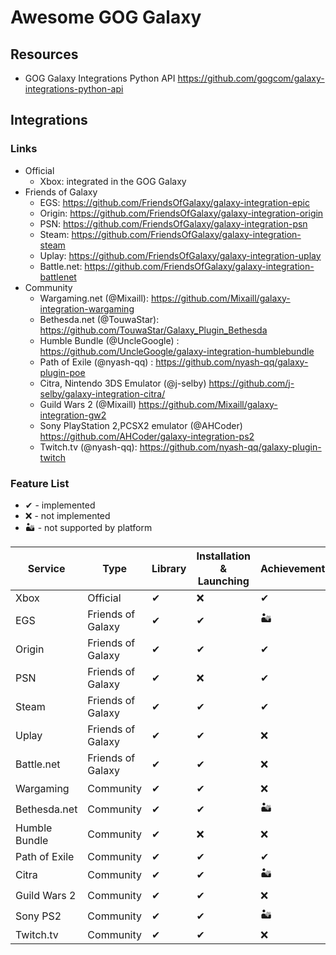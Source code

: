 # Awesome GOG Galaxy

## Resources

* GOG Galaxy Integrations Python API https://github.com/gogcom/galaxy-integrations-python-api

## Integrations

### Links

* Official
   * Xbox: integrated in the GOG Galaxy
* Friends of Galaxy
   * EGS: https://github.com/FriendsOfGalaxy/galaxy-integration-epic
   * Origin: https://github.com/FriendsOfGalaxy/galaxy-integration-origin
   * PSN: https://github.com/FriendsOfGalaxy/galaxy-integration-psn
   * Steam: https://github.com/FriendsOfGalaxy/galaxy-integration-steam
   * Uplay: https://github.com/FriendsOfGalaxy/galaxy-integration-uplay
   * Battle.net: https://github.com/FriendsOfGalaxy/galaxy-integration-battlenet
* Community
   * Wargaming.net (@Mixaill): https://github.com/Mixaill/galaxy-integration-wargaming
   * Bethesda.net (@TouwaStar): https://github.com/TouwaStar/Galaxy_Plugin_Bethesda
   * Humble Bundle (@UncleGoogle) : https://github.com/UncleGoogle/galaxy-integration-humblebundle
   * Path of Exile (@nyash-qq) : https://github.com/nyash-qq/galaxy-plugin-poe
   * Citra, Nintendo 3DS Emulator (@j-selby) https://github.com/j-selby/galaxy-integration-citra/
   * Guild Wars 2 (@Mixaill) https://github.com/Mixaill/galaxy-integration-gw2
   * Sony PlayStation 2,PCSX2 emulator (@AHCoder) https://github.com/AHCoder/galaxy-integration-ps2
   * Twitch.tv (@nyash-qq): https://github.com/nyash-qq/galaxy-plugin-twitch

### Feature List

* ✔ - implemented
* ❌ - not implemented
* 🏜️ - not supported by platform

Service       | Type                | Library  | Installation & Launching | Achievements | Game Time | Friends Recommendations |
------------- | ------------------- |--------- | ------------------------ | ------------ | --------- | ----------------------- |
Xbox          | Official            | ✔        | ❌                      | ✔           | ✔         | ✔                     |
EGS           | Friends of Galaxy   | ✔        | ✔                       | 🏜️          | ❌        | ✔                     |
Origin        | Friends of Galaxy   | ✔        | ✔                       | ✔           | ✔         | ✔                     |
PSN           | Friends of Galaxy   | ✔        | ❌                      | ✔           | ❌        | ✔                     |
Steam         | Friends of Galaxy   | ✔        | ✔                       | ✔           | ✔         | ✔                     |
Uplay         | Friends of Galaxy   | ✔        | ✔                       | ❌          | ✔         | ✔                     |
Battle.net    | Friends of Galaxy   | ✔        | ✔                       | ❌          | ❌        | ✔                     |
Wargaming     | Community           | ✔        | ✔                       | ❌          | 🏜️        | ✔                     |
Bethesda.net  | Community           | ✔        | ✔                       | 🏜️          | 🏜️        | 🏜️                    |
Humble Bundle | Community           | ✔        | ❌                      | ❌          | ❌        | ❌                    |
Path of Exile | Community           | ✔        | ✔                       | ✔           | ❌        | ❌                    |
Citra         | Community           | ✔        | ✔                       | 🏜️          | ❌        | 🏜️                    |
Guild Wars 2  | Community           | ✔        | ✔                       | ❌          | ✔         | 🏜️                    |
Sony PS2      | Community           | ✔        | ✔                       | 🏜️          | ❌        | 🏜️                    |
Twitch.tv     | Community           | ✔        | ✔                       | ❌          | ❌        | ❌                    |
